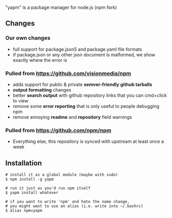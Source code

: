 
"yapm" is a package manager for node.js (npm fork)

## Changes

### Our own changes

  - full support for package.json5 and package.yaml file formats
  - if package.json or any other json document is malformed, we show exactly where the error is

### Pulled from https://github.com/visionmedia/npm

  - adds support for public & private __semver-friendly github tarballs__
  - __output formatting__ changes
  - better __search output__ with github repository links that you can cmd+click to view
  - remove some __error reporting__ that is only useful to people debugging npm
  - remove annoying __readme__ and __repository__ field warnings

### Pulled from https://github.com/npm/npm

  - Everything else, this repository is synced with upstream at least once a week

## Installation

```
# install it as a global module (maybe with sudo)
$ npm install -g yapm

# run it just as you'd run npm itself
$ yapm install whatever

# if you want to write 'npm' and hate the name change,
# you might want to use an alias (i.e. write into ~/.bashrc)
$ alias npm=yapm
```

